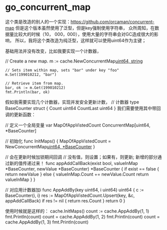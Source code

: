 # go_concurrent_map

这个类是改造的别人的一个实现：https://github.com/orcaman/concurrent-map
但是这个版本虽然使用了泛型，但是key强制使用字符串，
众所周知，在数据量比较大的时候（10， 000，000），使用大量的字符串会对GC造成很大的影响，
所以，我将这个类改造为纯泛型，这样就可以使用uint64作为主键；

基础用法并没有改变，比如我要实现一个计数器，


  // Create a new map.
	m := cache.NewConcurrentMap[uint64, string]()

	// Sets item within map, sets "bar" under key "foo"
	m.Set(199010212, "bar")

	// Retrieve item from map.
	bar, ok := m.Get(199010212)
	fmt.Println(bar, ok)


假如我需要实现几个计数器，实现并发安全更新计数，
// 计数器
type BaseCounter struct {
	Count     uint64
	CountLast uint64
}
我们需要使用其中带回调的更新函数：

// 定义一个全局变量
var MapOfAppVistedCount ConcurrentMap[uint64, *BaseCounter]

// 初始化
func InitMaps() {
	MapOfAppVistedCount = NewConcurrentMap[uint64, *BaseCounter]()
}

// 会在更新时候加锁期间回调
// 没有值，则设置；如果有，则更新; 新增的部分通过新的值传递过来！
func appAddCallBack(exist bool, valueInMap *BaseCounter, newValue *BaseCounter) *BaseCounter {
	if exist == false {
		return newValue
	} else {
		valueInMap.Count += newValue.Count
		return valueInMap
	}
}

// 对应用计数器加i
func AppAddBy(key uint64, i uint64) uint64 {
	c := BaseCounter{i, i}
	res := MapOfAppVistedCount.Upsert(key, &c, appAddCallBack)
	if res != nil {
		return res.Count
	}
	return 0
}

使用时候就是这样的：
  cache.InitMaps()
  count := cache.AppAddBy(1, 1)
	fmt.Println(count)
	count = cache.AppAddBy(1, 2)
	fmt.Println(count)
	count = cache.AppAddBy(1, 3)
	fmt.Println(count)
  
  

